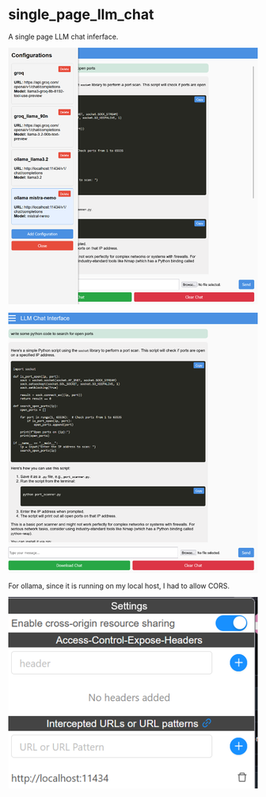 # single_page_llm_chat
 A single page LLM chat inferface. 

![image-alt-text](screen1.png)


![image-alt-text](screen2.png)


For ollama, since it is running on my local host, I had to allow CORS. 

![image-alt-text](screen3.png)
